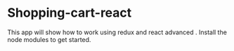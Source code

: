 # Shopping-cart-react
This app will show how to work using redux and react advanced .
Install the node modules to get started.
